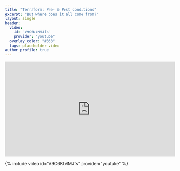```yaml
---
title: "Terraform: Pre- & Post conditions"
excerpt: "But where does it all come from?"
layout: single
header:
  video:
    id: "V9C6KtMMJfs"
    provider: "youtube"
  overlay_color: "#333"
  tags: placeholder video
author_profile: true
---
```


<iframe width="560" height="315" src="https://www.youtube.com/embed/V9C6KtMMJfs" title="YouTube video player" frameborder="0" allow="accelerometer; autoplay; clipboard-write; encrypted-media; gyroscope; picture-in-picture" allowfullscreen></iframe>

{% include video id="V9C6KtMMJfs" provider="youtube" %}